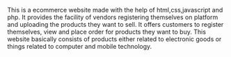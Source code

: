 This is a ecommerce website made with the help of html,css,javascript and php. 
It provides the facility of vendors registering themselves on platform and uploading the products they want to sell.
It offers customers to register themselves, view and place order for products they want to buy.
This website basically consists of products either related to electronic goods or things related to computer and mobile technology.
